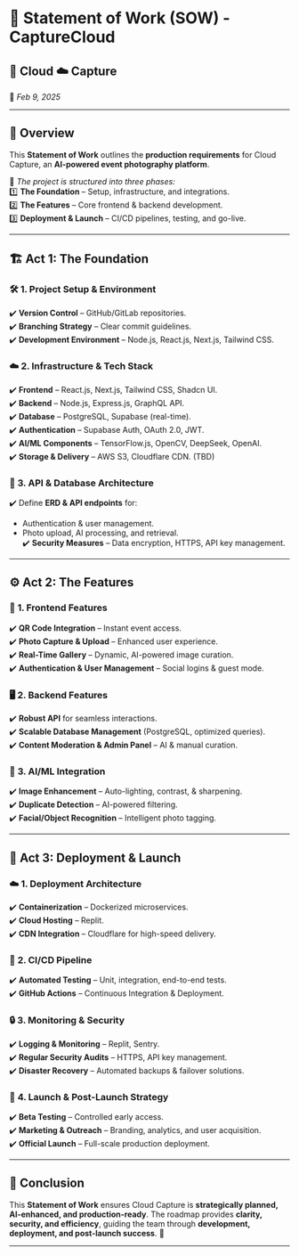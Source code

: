# 📜 **Statement of Work (SOW) - CaptureCloud**  

## 📡 Cloud ☁️ Capture  
📅 *Feb 9, 2025*  

---

## 📝 **Overview**  
This **Statement of Work** outlines the **production requirements** for Cloud Capture, an **AI-powered event photography platform**.  

📌 *The project is structured into three phases:*  
1️⃣ **The Foundation** – Setup, infrastructure, and integrations.  
2️⃣ **The Features** – Core frontend & backend development.  
3️⃣ **Deployment & Launch** – CI/CD pipelines, testing, and go-live.  

---

## 🏗️ **Act 1: The Foundation**  

### 🛠️ **1. Project Setup & Environment**  
✔️ **Version Control** – GitHub/GitLab repositories.  
✔️ **Branching Strategy** – Clear commit guidelines.  
✔️ **Development Environment** – Node.js, React.js, Next.js, Tailwind CSS.  

### ☁️ **2. Infrastructure & Tech Stack**  
✔️ **Frontend** – React.js, Next.js, Tailwind CSS, Shadcn UI.  
✔️ **Backend** – Node.js, Express.js, GraphQL API.  
✔️ **Database** – PostgreSQL, Supabase (real-time).  
✔️ **Authentication** – Supabase Auth, OAuth 2.0, JWT.  
✔️ **AI/ML Components** – TensorFlow.js, OpenCV, DeepSeek, OpenAI.  
✔️ **Storage & Delivery** – AWS S3, Cloudflare CDN. (TBD)  

### 🔗 **3. API & Database Architecture**  
✔️ Define **ERD & API endpoints** for:  
  - Authentication & user management.  
  - Photo upload, AI processing, and retrieval.  
✔️ **Security Measures** – Data encryption, HTTPS, API key management.  

---

## ⚙️ **Act 2: The Features**  

### 📲 **1. Frontend Features**  
✔️ **QR Code Integration** – Instant event access.  
✔️ **Photo Capture & Upload** – Enhanced user experience.  
✔️ **Real-Time Gallery** – Dynamic, AI-powered image curation.  
✔️ **Authentication & User Management** – Social logins & guest mode.  

### 🖥️ **2. Backend Features**  
✔️ **Robust API** for seamless interactions.  
✔️ **Scalable Database Management** (PostgreSQL, optimized queries).  
✔️ **Content Moderation & Admin Panel** – AI & manual curation.  

### 🤖 **3. AI/ML Integration**  
✔️ **Image Enhancement** – Auto-lighting, contrast, & sharpening.  
✔️ **Duplicate Detection** – AI-powered filtering.  
✔️ **Facial/Object Recognition** – Intelligent photo tagging.  

---

## 🚀 **Act 3: Deployment & Launch**  

### ☁️ **1. Deployment Architecture**  
✔️ **Containerization** – Dockerized microservices.  
✔️ **Cloud Hosting** – Replit.  
✔️ **CDN Integration** – Cloudflare for high-speed delivery.  

### 🔄 **2. CI/CD Pipeline**  
✔️ **Automated Testing** – Unit, integration, end-to-end tests.  
✔️ **GitHub Actions** – Continuous Integration & Deployment.  

### 🔒 **3. Monitoring & Security**  
✔️ **Logging & Monitoring** – Replit, Sentry.  
✔️ **Regular Security Audits** – HTTPS, API key management.  
✔️ **Disaster Recovery** – Automated backups & failover solutions.  

### 🎯 **4. Launch & Post-Launch Strategy**  
✔️ **Beta Testing** – Controlled early access.  
✔️ **Marketing & Outreach** – Branding, analytics, and user acquisition.  
✔️ **Official Launch** – Full-scale production deployment.  

---

## 🎯 **Conclusion**  
This **Statement of Work** ensures Cloud Capture is **strategically planned, AI-enhanced, and production-ready**. The roadmap provides **clarity, security, and efficiency**, guiding the team through **development, deployment, and post-launch success**. 🚀  

---
